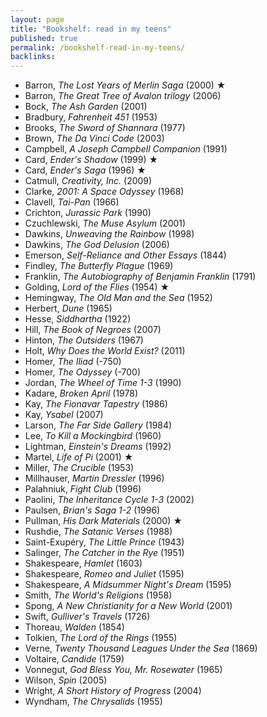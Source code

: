 ```yaml
---
layout: page
title: "Bookshelf: read in my teens"
published: true
permalink: /bookshelf-read-in-my-teens/
backlinks: 
---
```


* Barron, *The Lost Years of Merlin Saga* (2000) ★
* Barron, *The Great Tree of Avalon trilogy* (2006)
* Bock, *The Ash Garden* (2001)
* Bradbury, *Fahrenheit 451* (1953)
* Brooks, *The Sword of Shannara* (1977)
* Brown, *The Da Vinci Code* (2003)
* Campbell, *A Joseph Campbell Companion* (1991)
* Card, *Ender's Shadow* (1999) ★
* Card, *Ender's Saga* (1996) ★
* Catmull, *Creativity, Inc.* (2009)
* Clarke, *2001: A Space Odyssey* (1968)
* Clavell, *Tai-Pan* (1966)
* Crichton, *Jurassic Park* (1990)
* Czuchlewski, *The Muse Asylum* (2001)
* Dawkins, *Unweaving the Rainbow* (1998)
* Dawkins, *The God Delusion* (2006)
* Emerson, *Self-Reliance and Other Essays* (1844)
* Findley, *The Butterfly Plague* (1969)
* Franklin, *The Autobiography of Benjamin Franklin* (1791)
* Golding, *Lord of the Flies* (1954) ★
* Hemingway, *The Old Man and the Sea* (1952)
* Herbert, *Dune* (1965)
* Hesse, *Siddhartha* (1922)
* Hill, *The Book of Negroes* (2007)
* Hinton, *The Outsiders* (1967)
* Holt, *Why Does the World Exist?* (2011)
* Homer, *The Iliad* (-750)
* Homer, *The Odyssey* (-700)
* Jordan, *The Wheel of Time 1-3* (1990)
* Kadare, *Broken April* (1978)
* Kay, *The Fionavar Tapestry* (1986)
* Kay, *Ysabel* (2007)
* Larson, *The Far Side Gallery* (1984)
* Lee, *To Kill a Mockingbird* (1960)
* Lightman, *Einstein's Dreams* (1992)
* Martel, *Life of Pi* (2001) ★
* Miller, *The Crucible* (1953)
* Millhauser, *Martin Dressler* (1996)
* Palahniuk, *Fight Club* (1996)
* Paolini, *The Inheritance Cycle 1-3* (2002)
* Paulsen, *Brian's Saga 1-2* (1996)
* Pullman, *His Dark Materials* (2000) ★
* Rushdie, *The Satanic Verses* (1988)
* Saint-Exupéry, *The Little Prince* (1943)
* Salinger, *The Catcher in the Rye* (1951)
* Shakespeare, *Hamlet* (1603)
* Shakespeare, *Romeo and Juliet* (1595)
* Shakespeare, *A Midsummer Night's Dream* (1595)
* Smith, *The World's Religions* (1958)
* Spong, *A New Christianity for a New World* (2001)
* Swift, *Gulliver's Travels* (1726)
* Thoreau, *Walden* (1854)
* Tolkien, *The Lord of the Rings* (1955)
* Verne, *Twenty Thousand Leagues Under the Sea* (1869)
* Voltaire, *Candide* (1759)
* Vonnegut, *God Bless You, Mr. Rosewater* (1965)
* Wilson, *Spin* (2005)
* Wright, *A Short History of Progress* (2004)
* Wyndham, *The Chrysalids* (1955)
